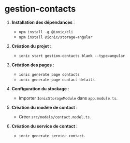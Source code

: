 # gestion-contacts

1. **Installation des dépendances** :
   - `npm install -g @ionic/cli`
   - `npm install @ionic/storage-angular`

2. **Création du projet** :
   - `ionic start gestion-contacts blank --type=angular`

3. **Création des pages** :
   - `ionic generate page contacts`
   - `ionic generate page contact-details`

4. **Configuration du stockage** :
   - Importer `IonicStorageModule` dans `app.module.ts`.

5. **Création du modèle de contact** :
   - Créer `src/models/contact.model.ts`.

6. **Création du service de contact** :
   - `ionic generate service contact`.
